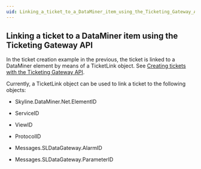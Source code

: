```yaml
---
uid: Linking_a_ticket_to_a_DataMiner_item_using_the_Ticketing_Gateway_API
---
```


## Linking a ticket to a DataMiner item using the Ticketing Gateway API

In the ticket creation example in the previous, the ticket is linked to a DataMiner element by means of a TicketLink object. See [Creating tickets with the Ticketing Gateway API](xref:Creating_tickets_with_the_Ticketing_Gateway_API).

Currently, a TicketLink object can be used to link a ticket to the following objects:

- Skyline.DataMiner.Net.ElementID

- ServiceID

- ViewID

- ProtocolID

- Messages.SLDataGateway.AlarmID

- Messages.SLDataGateway.ParameterID
